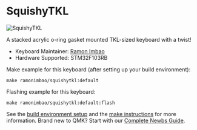 # SquishyTKL

![SquishyTKL](https://i.imgur.com/b04ooQ7l.png)

A stacked acrylic o-ring gasket mounted TKL-sized keyboard with a twist!

* Keyboard Maintainer: [Ramon Imbao](https://github.com/ramonimbao)
* Hardware Supported: STM32F103RB

Make example for this keyboard (after setting up your build environment):

    make ramonimbao/squishytkl:default

Flashing example for this keyboard:

    make ramonimbao/squishytkl:default:flash

See the [build environment setup](https://docs.qmk.fm/#/getting_started_build_tools) and the [make instructions](https://docs.qmk.fm/#/getting_started_make_guide) for more information. Brand new to QMK? Start with our [Complete Newbs Guide](https://docs.qmk.fm/#/newbs).
